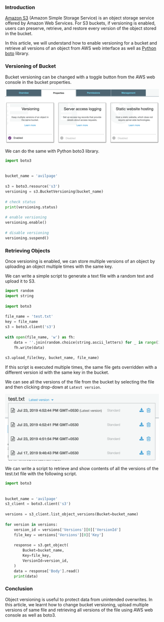 <!--
.. title: Versioning & Retrieving Files From AWS S3 With Boto
.. slug: aws-s3-bucket-objects-versions
.. date: 2019-07-24 21:21:21 UTC+05:30
.. tags: aws, python, devops
.. category:
.. link:
.. description:
.. type: text
-->

### Introduction

[Amazon S3][] (Amazon Simple Storage Service) is an object storage service offered by Amazon Web Services. For S3 buckets, if versioning is enabled, users can preserve, retrieve, and restore every version of the object stored in the bucket.

In this article, we will understand how to enable versioning for a bucket and retrieve all versions of an object from AWS web interface as well as [Python boto][] library.

### Versioning of Bucket

Bucket versioning can be changed with a toggle button from the AWS web console in the bucket properties.

<p align="center">
<img src="/images/aws-s3-bucket-version1.png" />
</p>


We can do the same with Python boto3 library.

```python
import boto3


bucket_name = 'avilpage'

s3 = boto3.resource('s3')
versioning = s3.BucketVersioning(bucket_name)

# check status
print(versioning.status)

# enable versioning
versioning.enable()

# disable versioning
versioning.suspend()
```

### Retrieving Objects

Once versioning is enabled, we can store multiple versions of an object by uploading an object multiple times with the same key.

We can write a simple script to generate a text file with a random text and upload it to S3.

```python
import random
import string

import boto3

file_name = 'test.txt'
key = file_name
s3 = boto3.client('s3')

with open(file_name, 'w') as fh:
    data = ''.join(random.choice(string.ascii_letters) for _ in range(10))
    fh.write(data)

s3.upload_file(key, bucket_name, file_name)
```

If this script is executed multiple times, the same file gets overridden with a different version id with the same key in the bucket.

We can see all the versions of the file from the bucket by selecting the file and then clicking drop-down at `Latest version`.

<p align="center">
<img src="/images/aws-s3-bucket-version2.png" />
</p>

We can write a script to retrieve and show contents of all the versions of the test.txt file with the following script.

```python
import boto3


bucket_name = 'avilpage'
s3_client = boto3.client('s3')

versions = s3_client.list_object_versions(Bucket=bucket_name)

for version in versions:
    version_id = versions['Versions'][0]['VersionId']
    file_key = versions['Versions'][0]['Key']

    response = s3.get_object(
        Bucket=bucket_name,
        Key=file_key,
        VersionId=version_id,
    )
    data = response['Body'].read()
    print(data)
```

### Conclusion

Object versioning is useful to protect data from unintended overwrites. In this article, we learnt how to change bucket versioning, upload multiple versions of same file and retrieving all versions of the file using AWS web console as well as boto3.



[Amazon S3]: https://aws.amazon.com/s3/
[python boto]: https://pypi.org/project/boto3/
